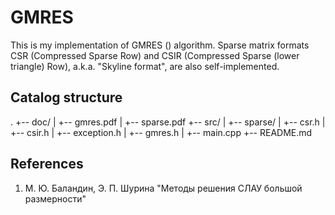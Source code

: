 # GMRES
This is my implementation of GMRES () algorithm.
Sparse matrix formats CSR (Compressed Sparse Row) and CSIR (Compressed Sparse (lower triangle) Row), a.k.a. "Skyline format", are also self-implemented.

## Catalog structure
.
+-- doc/
|   +-- gmres.pdf
|   +-- sparse.pdf
+-- src/
|   +-- sparse/
|       +-- csr.h
|       +-- csir.h
|       +-- exception.h
|   +-- gmres.h
|   +-- main.cpp
+-- README.md

## References
1) М. Ю. Баландин, Э. П. Шурина "Методы решения СЛАУ большой размерности"
